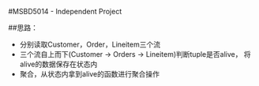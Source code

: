 #MSBD5014 - Independent Project

##思路：
* 分别读取Customer，Order，Lineitem三个流
* 三个流自上而下(Customer -> Orders -> Lineitem)判断tuple是否alive，
将alive的数据保存在状态内
* 聚合，从状态内拿到alive的函数进行聚合操作